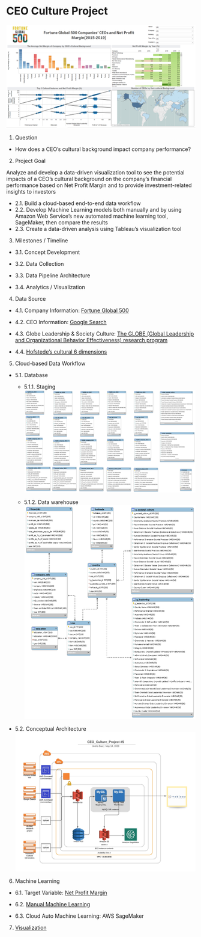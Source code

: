 # CEO Culture Project

![Tableau Dashboard](Tableau/Dashboard.png)


1. Question

  - How does a CEO’s cultural background impact company performance?


2. Project Goal

Analyze and develop a data-driven visualization tool to see the potential impacts of a CEO’s cultural background on the company’s financial performance based on Net Profit Margin and to provide investment-related insights to investors
  - 2.1. Build a cloud-based end-to-end data workflow	
  - 2.2. Develop Machine Learning models both manually and by using Amazon Web Service’s new automated machine learning tool, SageMaker, then compare the results
  - 2.3. Create a data-driven analysis using Tableau’s visualization tool



3. Milestones / Timeline
  
  - 3.1. Concept Development
  
  - 3.2. Data Collection
  
  - 3.3. Data Pipeline Architecture
  
  - 3.4. Analytics / Visualization


4. Data Source
  
  - 4.1. Company Information: [Fortune Global 500](https://fortune.com/global500/2019/search/)  

  - 4.2. CEO Information: [Google Search](https://www.google.com)

  - 4.3. Globe Leadership & Society Culture: [The GLOBE (Global Leadership and Organizational Behavior Effectiveness) research program](https://globeproject.com/study_2004_2007)

  - 4.4. [Hofstede’s cultural 6 dimensions](https://geerthofstede.com)


5. Cloud-based Data Workflow

  - 5.1. Database
    - 5.1.1. Staging
![Staging](ceo_culture_stg.png)

    - 5.1.2. Data warehouse
![Data Warehouse](ceo_culture_dwh.png)

  - 5.2. Conceptual Architecture
![architecture](conceptual_architecture.jpeg)

6. Machine Learning
  - 6.1. Target Variable: [Net Profit Margin](https://www.investopedia.com/terms/n/net_margin.asp)

  - 6.2. [Manual Machine Learning](ML/Manual_ML.ipynb)
 
  - 6.3. Cloud Auto Machine Learning: AWS SageMaker

  
7. [Visualization](Tableau)
